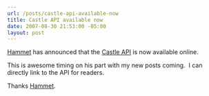 ```yaml
---
url: /posts/castle-api-available-now
title: Castle API available now
date: 2007-08-30 21:53:00 -05:00
layout: post
---
```


[Hammet](http://hammett.castleproject.org/) has announced that the [Castle API](http://api.castleproject.org/) is now available online.

This is awesome timing on his part with my new posts coming.  I can directly link to the API for readers.

Thanks [Hammet](http://hammett.castleproject.org/).
